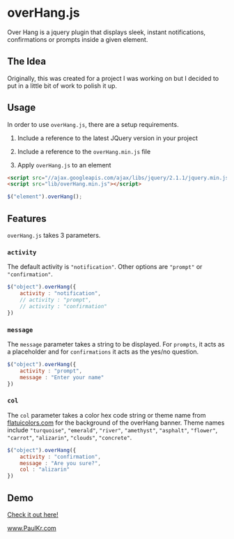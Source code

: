 overHang.js
===========

Over Hang is a jquery plugin that displays sleek, instant notifications, confirmations or prompts inside a given element.

The Idea
--------

Originally, this was created for a project I was working on but I decided to put in a little bit of work to polish it up.

Usage
-----

In order to use `overHang.js`, there are a setup requirements.

1) Include a reference to the latest JQuery version in your project

2) Include a reference to the `overHang.min.js` file

3) Apply `overHang.js` to an element 

```html
<script src="//ajax.googleapis.com/ajax/libs/jquery/2.1.1/jquery.min.js"></script>
<script src="lib/overHang.min.js"></script>
```

```javascript
$("element").overHang();
```

Features
--------

`overHang.js` takes 3 parameters.

### `activity`

The default activity is `"notification"`. Other options are `"prompt"` or `"confirmation"`.

```javascript
$("object").overHang({
	activity : "notification",
	// activity : "prompt",
	// activity : "confirmation"
})
```

### `message`

The `message` parameter takes a string to be displayed. For `prompts`, it acts as a placeholder and for `confirmations` it acts as the yes/no question.

```javascript
$("object").overHang({
	activity : "prompt",
	message : "Enter your name"
})
```

### `col`

The `col` parameter takes a color hex code string or theme name from [flatuicolors.com](http://flatuicolors.com) for the background of the overHang banner. Theme names include `"turquoise"`, `"emerald"`, `"river"`, `"amethyst"`, `"asphalt"`, `"flower"`, `"carrot"`, `"alizarin"`, `"clouds"`, `"concrete"`.

```javascript
$("object").overHang({
	activity : "confirmation",
	message : "Are you sure?",
	col : "alizarin"
})
```

Demo
----

[Check it out here!](http://paulkr.github.io/overHang)


www.PaulKr.com